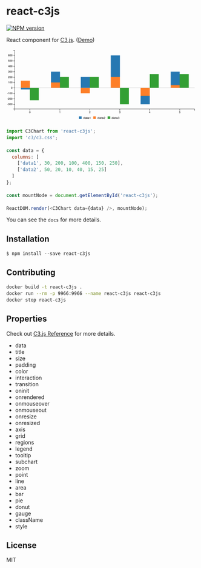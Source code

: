 # react-c3js

[![NPM version][npm-image]][npm-url]

React component for [C3.js](http://c3js.org/). ([Demo])

![screenshot](screenshot.png)

```javascript
import C3Chart from 'react-c3js';
import 'c3/c3.css';

const data = {
  columns: [
    ['data1', 30, 200, 100, 400, 150, 250],
    ['data2', 50, 20, 10, 40, 15, 25]
  ]
};

const mountNode = document.getElementById('react-c3js');

ReactDOM.render(<C3Chart data={data} />, mountNode);
```

You can see the `docs` for more details.

[Demo]: http://bcbcarl.github.io/react-c3js/

## Installation

```
$ npm install --save react-c3js
```

## Contributing

```bash
docker build -t react-c3js .
docker run --rm -p 9966:9966 --name react-c3js react-c3js
docker stop react-c3js
```

## Properties

Check out [C3.js Reference](http://c3js.org/reference.html) for more details.

* data
* title
* size
* padding
* color
* interaction
* transition
* oninit
* onrendered
* onmouseover
* onmouseout
* onresize
* onresized
* axis
* grid
* regions
* legend
* tooltip
* subchart
* zoom
* point
* line
* area
* bar
* pie
* donut
* gauge
* className
* style

## License

MIT

[npm-image]: https://img.shields.io/npm/v/react-c3js.svg?style=flat-square
[npm-url]: https://npmjs.org/package/react-c3js
